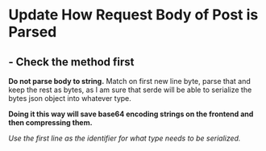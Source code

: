 # Update How Request Body of Post is Parsed

## - Check the method first

**Do not parse body to string.** Match on first new line byte, parse that
and keep the rest as bytes, as I am sure that serde will be able 
to serialize the bytes json object into whatever type.

**Doing it this way will save base64 encoding strings on the frontend 
and then compressing them.**

*Use the first line as the identifier for what type needs to be 
serialized.*

